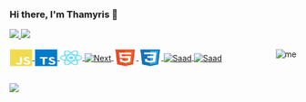 ### Hi there, I'm Thamyris 💜

 <div>
  <a href="https://github.com/ThamyrisSantana">
  <img height="180em" src="https://github-readme-stats.vercel.app/api?username=ThamyrisSantana&show_icons=true&theme=dracula&include_all_commits=true&count_private=true"/>
  <img height="180em" src="https://github-readme-stats.vercel.app/api/top-langs/?username=ThamyrisSantana&layout=compact&langs_count=7&theme=dracula"/>
</div>
  
<div style="display: inline_block"><br>
  <img align="center" alt="Js" height="30" width="40" src="https://raw.githubusercontent.com/devicons/devicon/master/icons/javascript/javascript-plain.svg">
  <img align="center" alt="Ts" height="30" width="40" src="https://raw.githubusercontent.com/devicons/devicon/master/icons/typescript/typescript-plain.svg">
  <img align="center" alt="React" height="30" width="40" src="https://raw.githubusercontent.com/devicons/devicon/master/icons/react/react-original.svg">
   <img align="center" alt="Next" height="30" width="40" src="https://cdn.jsdelivr.net/gh/devicons/devicon/icons/nextjs/nextjs-line.svg">
  <img align="center" alt="HTML" height="30" width="40" src="https://raw.githubusercontent.com/devicons/devicon/master/icons/html5/html5-original.svg">
  <img align="center" alt="CSS" height="30" width="40" src="https://raw.githubusercontent.com/devicons/devicon/master/icons/css3/css3-original.svg">
  <img align="center" alt="Saad" height="40" width="50" src="https://cdn.jsdelivr.net/gh/devicons/devicon/icons/sass/sass-original.svg">
 <img align="center" alt="Saad" height="30" width="40" src="https://cdn.jsdelivr.net/gh/devicons/devicon/icons/figma/figma-original.svg" />


  <img  height="120em" align="right" alt="me" src="https://media.discordapp.net/attachments/721758603807293522/873928537910968331/eu.gif">
 
</div>

##

<div>
  
   <a href="https://www.linkedin.com/in/thamyris-sant-ana-85b714202/" target="_blank"><img src="https://img.shields.io/badge/-LinkedIn-%230077B5?style=for-the-badge&logo=linkedin&logoColor=white" target="_blank"></a> 

  </a>
</div>
